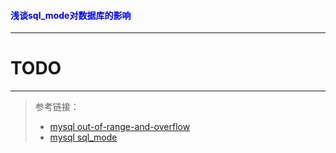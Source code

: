 #### <font color="blue">浅谈sql_mode对数据库的影响</font>

---

# TODO

---

> 参考链接：
> 
> * [mysql out-of-range-and-overflow](https://dev.mysql.com/doc/refman/8.0/en/out-of-range-and-overflow.html)
> * [mysql sql_mode](https://dev.mysql.com/doc/refman/5.7/en/sql-mode.html)

